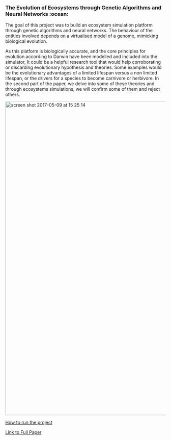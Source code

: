 <h3>The Evolution of Ecosystems through Genetic Algorithms and Neural Networks :ocean:</h3>

<p>The goal of this project was to build an ecosystem simulation platform through genetic algorithms and neural networks. The behaviour of the entities involved depends on a virtualised model of a genome, mimicking biological evolution.</p>

<p>As this platform is biologically accurate, and the core principles for evolution according to Darwin have been modelled and included into the simulator, It could be a helpful research tool that would help corroborating or discarding evolutionary hypothesis and theories. Some examples would be the evolutionary advantages of a limited lifespan versus a non limited lifespan, or the drivers for a species to become carnivore or herbivore. In the second part of the paper, we delve into some of these theories and through ecosystems simulations, we will confirm some of them and reject others.</p>

<img width="984" alt="screen shot 2017-05-09 at 15 25 14" src="https://cloud.githubusercontent.com/assets/15648801/25853110/dfe94d28-34cb-11e7-8e19-3cbb151b55ca.png">

[How to run the project](documentation/Installation.md)

[Link to Full Paper](documentation/paper.pdf)
